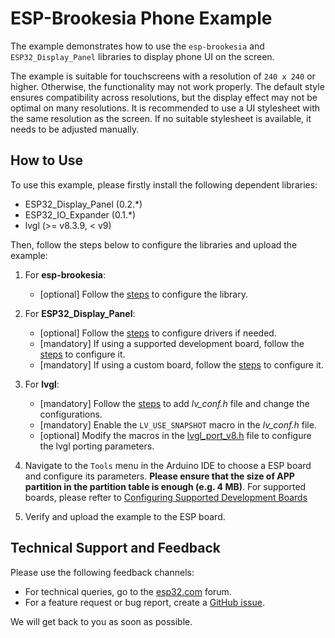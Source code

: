 # ESP-Brookesia Phone Example

The example demonstrates how to use the `esp-brookesia` and `ESP32_Display_Panel` libraries to display phone UI on the screen.

The example is suitable for touchscreens with a resolution of `240 x 240` or higher. Otherwise, the functionality may not work properly. The default style ensures compatibility across resolutions, but the display effect may not be optimal on many resolutions. It is recommended to use a UI stylesheet with the same resolution as the screen. If no suitable stylesheet is available, it needs to be adjusted manually.

## How to Use

To use this example, please firstly install the following dependent libraries:

- ESP32_Display_Panel (0.2.*)
- ESP32_IO_Expander (0.1.*)
- lvgl (>= v8.3.9, < v9)

Then, follow the steps below to configure the libraries and upload the example:

1. For **esp-brookesia**:

    - [optional] Follow the [steps](../../../docs/how_to_use.md#configuration-instructions-1) to configure the library.

2. For **ESP32_Display_Panel**:

    - [optional] Follow the [steps](https://github.com/esp-arduino-libs/ESP32_Display_Panel/blob/master/docs/How_To_Use.md#configuring-drivers) to configure drivers if needed.
    - [mandatory] If using a supported development board, follow the [steps](https://github.com/esp-arduino-libs/ESP32_Display_Panel/blob/master/docs/How_To_Use.md#using-supported-development-boards) to configure it.
    - [mandatory] If using a custom board, follow the [steps](https://github.com/esp-arduino-libs/ESP32_Display_Panel/blob/master/docs/How_To_Use.md#using-custom-development-boards) to configure it.

3. For **lvgl**:

    - [mandatory] Follow the [steps](https://github.com/esp-arduino-libs/ESP32_Display_Panel/blob/master/docs/How_To_Use.md#configuring-lvgl) to add *lv_conf.h* file and change the configurations.
    - [mandatory] Enable the `LV_USE_SNAPSHOT` macro in the *lv_conf.h* file.
    - [optional] Modify the macros in the [lvgl_port_v8.h](./lvgl_port_v8.h) file to configure the lvgl porting parameters.

4. Navigate to the `Tools` menu in the Arduino IDE to choose a ESP board and configure its parameters. **Please ensure that the size of APP partition in the partition table is enough (e.g. 4 MB)**. For supported boards, please refter to [Configuring Supported Development Boards](https://github.com/esp-arduino-libs/ESP32_Display_Panel/blob/master/docs/How_To_Use.md#configuring-supported-development-boards)
5. Verify and upload the example to the ESP board.

## Technical Support and Feedback

Please use the following feedback channels:

- For technical queries, go to the [esp32.com](https://esp32.com/viewforum.php?f=22) forum.
- For a feature request or bug report, create a [GitHub issue](https://github.com/espressif/esp-brookesia/issues).

We will get back to you as soon as possible.
